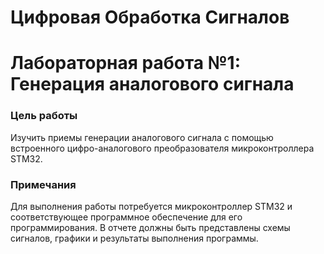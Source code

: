 # Цифровая Обработка Сигналов
# Лабораторная работа №1: Генерация аналогового сигнала

### Цель работы
Изучить приемы генерации аналогового сигнала с помощью встроенного цифро-аналогового преобразователя микроконтроллера STM32.

### Примечания
Для выполнения работы потребуется микроконтроллер STM32 и соответствующее программное обеспечение для его программирования. В отчете должны быть представлены схемы сигналов, графики и результаты выполнения программы.
